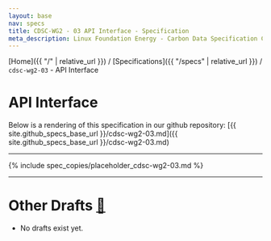 ```yaml
---
layout: base
nav: specs
title: CDSC-WG2 - 03 API Interface - Specification
meta_description: Linux Foundation Energy - Carbon Data Specification Consortium (CDSC) - Power Systems Data Working Group (WG2) - Specifications - cdsc-wg2-03 - API Interface
---
```

[Home]({{ "/" | relative_url }}) / [Specifications]({{ "/specs" | relative_url }}) / `cdsc-wg2-03` - API Interface

# API Interface

Below is a rendering of this specification in our github repository: [{{ site.github_specs_base_url }}/cdsc-wg2-03.md]({{ site.github_specs_base_url }}/cdsc-wg2-03.md)

---

{% include spec_copies/placeholder_cdsc-wg2-03.md %}

---

# Other Drafts <a id="other-drafts" href="#other-drafts" class="permalink">🔗</a>

* No drafts exist yet.
